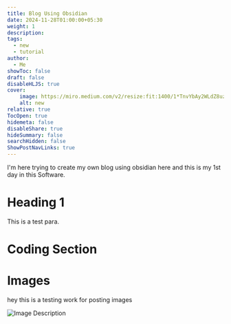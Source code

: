 ```yaml
---
title: Blog Using Obsidian
date: 2024-11-28T01:00:00+05:30
weight: 1
description: 
tags:
  - new
  - tutorial
author:
  - Me
showToc: false
draft: false
disableHLJS: true
cover: 
	image: https://miro.medium.com/v2/resize:fit:1400/1*TnvYbAy2WLdZ8uzdzcZFtQ.jpeg
	alt: new
relative: true
TocOpen: true
hidemeta: false
disableShare: true
hideSummary: false
searchHidden: false
ShowPostNavLinks: true
---
```


I'm here trying to create my own blog using obsidian here and this is my 1st day in this Software.

# Heading 1
This is a test para.

# Coding Section


# Images

hey this is a testing work for posting images 

![Image Description](/media/Pasted%20image%2020241129220827.png)